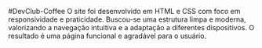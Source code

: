 #DevClub-Coffee
O site foi desenvolvido em HTML e CSS com foco em responsividade e praticidade. Buscou-se uma estrutura limpa e moderna, valorizando a navegação intuitiva e a adaptação a diferentes dispositivos. O resultado é uma página funcional e agradável para o usuário.

